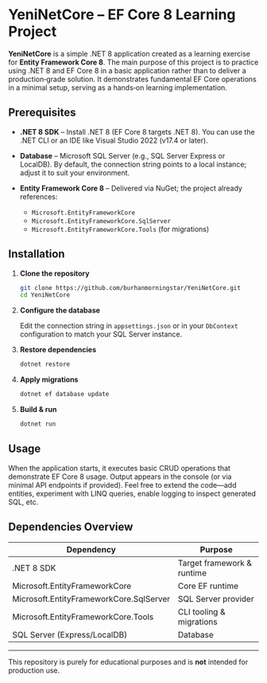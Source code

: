 # YeniNetCore – EF Core 8 Learning Project

**YeniNetCore** is a simple .NET 8 application created as a learning exercise for **Entity Framework Core 8**. The main purpose of this project is to practice using .NET 8 and EF Core 8 in a basic application rather than to deliver a production‑grade solution. It demonstrates fundamental EF Core operations in a minimal setup, serving as a hands‑on learning implementation.

## Prerequisites

* **.NET 8 SDK** – Install .NET 8 (EF Core 8 targets .NET 8). You can use the .NET CLI or an IDE like Visual Studio 2022 (v17.4 or later).
* **Database** – Microsoft SQL Server (e.g., SQL Server Express or LocalDB). By default, the connection string points to a local instance; adjust it to suit your environment.
* **Entity Framework Core 8** – Delivered via NuGet; the project already references:

  * `Microsoft.EntityFrameworkCore`
  * `Microsoft.EntityFrameworkCore.SqlServer`
  * `Microsoft.EntityFrameworkCore.Tools` (for migrations)

## Installation

1. **Clone the repository**

   ```bash
   git clone https://github.com/burhanmorningstar/YeniNetCore.git
   cd YeniNetCore
   ```

2. **Configure the database**

   Edit the connection string in `appsettings.json` or in your `DbContext` configuration to match your SQL Server instance.

3. **Restore dependencies**

   ```bash
   dotnet restore
   ```

4. **Apply migrations**

   ```bash
   dotnet ef database update
   ```

5. **Build & run**

   ```bash
   dotnet run
   ```

## Usage

When the application starts, it executes basic CRUD operations that demonstrate EF Core 8 usage. Output appears in the console (or via minimal API endpoints if provided). Feel free to extend the code—add entities, experiment with LINQ queries, enable logging to inspect generated SQL, etc.

## Dependencies Overview

| Dependency                              | Purpose                    |
| --------------------------------------- | -------------------------- |
| .NET 8 SDK                              | Target framework & runtime |
| Microsoft.EntityFrameworkCore           | Core EF runtime            |
| Microsoft.EntityFrameworkCore.SqlServer | SQL Server provider        |
| Microsoft.EntityFrameworkCore.Tools     | CLI tooling & migrations   |
| SQL Server (Express/LocalDB)            | Database                   |

---

This repository is purely for educational purposes and is **not** intended for production use.
